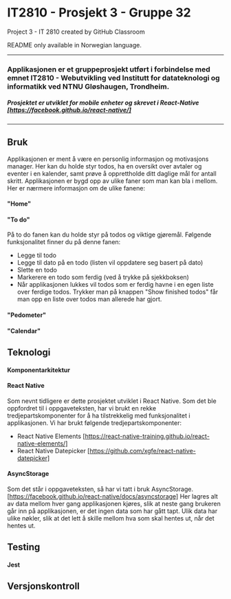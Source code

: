 # IT2810 - Prosjekt 3 - Gruppe 32
Project 3 - IT 2810 created by GitHub Classroom  

README only available in Norwegian language.

---

### Applikasjonen er et gruppeprosjekt utført i forbindelse med emnet IT2810 - Webutvikling ved Institutt for datateknologi og informatikk ved NTNU Gløshaugen, Trondheim.

##### Prosjektet er utviklet for mobile enheter og skrevet i React-Native [https://facebook.github.io/react-native/]

---

## Bruk

Applikasjonen er ment å være en personlig informasjon og motivasjons manager. Her kan du holde styr todos, ha en oversikt over avtaler og eventer i en kalender, samt prøve å opprettholde ditt daglige mål for antall skritt. Applikasjonen er bygd opp av ulike faner som man kan bla i mellom. Her er nærmere informasjon om de ulike fanene: 

#### "Home"

#### "To do"

På to do fanen kan du holde styr på todos og viktige gjøremål. Følgende funksjonalitet finner du på denne fanen:

* Legge til todo
* Legge til dato på en todo (listen vil oppdatere seg basert på dato)
* Slette en todo
* Markerere en todo som ferdig (ved å trykke på sjekkboksen)
* Når applikasjonen lukkes vil todos som er ferdig havne i en egen liste over ferdige todos. Trykker man på knappen "Show finished todos" får man opp en liste over todos man allerede har gjort. 

#### "Pedometer"

#### "Calendar"

## Teknologi

#### Komponentarkitektur



#### React Native

Som nevnt tidligere er dette prosjektet utviklet i React Native. Som det ble oppfordret til i oppgaveteksten, har vi brukt en rekke tredjepartskomponenter for å ha tilstrekkelig med funksjonalitet i applikasjonen. Vi har brukt følgende tredjepartskomponenter:

* React Native Elements [https://react-native-training.github.io/react-native-elements/]
* React Native Datepicker [https://github.com/xgfe/react-native-datepicker]

#### AsyncStorage

Som det står i oppgaveteksten, så har vi tatt i bruk AsyncStorage. [https://facebook.github.io/react-native/docs/asyncstorage] Her lagres alt av data mellom hver gang applikasjonen kjøres, slik at neste gang brukeren går inn på applikasjonen, er det ingen data som har gått tapt. Ulik data har ulike nøkler, slik at det lett å skille mellom hva som skal hentes ut, når det hentes ut.

## Testing

#### Jest 

## Versjonskontroll

